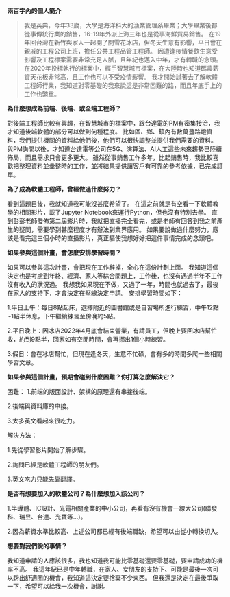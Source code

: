 **兩百字內的個人簡介**

>我是英典，今年33歲，大學是海洋科大的漁業管理系畢業；大學畢業後都從事傳統行業的銷售，16-19年外派上海三年也是從事海鮮貿易銷售。
在19年回台灣在新竹與家人一起開了間雪花冰店，但冬天生意有影響，平日會在親戚的工程公司上班，擔任公共工程品管工程師。
因遭逢疫情餐飲生意受影響及工程標案需要非常充足人脈，且年紀也邁入中年，才有轉職的念頭。
在2020年投標執行的標案中，經手智慧城市標案，在大陸時也知道碼農薪資天花板非常高，且工作也可以不受疫情影響。
我才開始試著去了解軟體工程師行業，我知道對零基礎的我來說這是非常困難的路，而且年底手上的工作也繁重。

**為什麼想成為前端、後端、或全端工程師？**

對後端工程師比較有興趣，在智慧城市的標案中，跟台達電的PM有密集接洽，我才知道後端軟體的部分可以做到何種程度。
比如區、鄉、鎮內有數萬盞路燈資料，我們提供機關的資料給他們後，他們可以很快調整並提供我們需要的資料。
與PM詢問以後，才知道台達電等公司在5G、演算法、AI人工這些未來趨勢已陸續佈局，而且需求只會更多更大。
雖然從事銷售工作多年，比起銷售時，我比較喜歡把整理資料並彙整時的工作，並將結果提供讓客戶有可靠的參考依據，已完成訂單。
  
  
**為了成為軟體工程師，曾經做過什麼努力？**

看到這題目後，我就知道我可能沒甚麼希望了。
在這之前就是有空看一下軟體教學的相關影片，載了Jupyter Notebook來運行Python，但也沒有特別去學。
直到彭彭老師發佈第二屆影片時，我就把直播完全看完，或是老師有回答到我之前產生的疑問，需要學到甚麼程度才有辦法到業界應用。
如果要說做過什麼努力，應該是看完這三個小時的直播影片，真正驅使我想好好把這件事情完成的念頭吧。

  
**如果參與這個計畫，會怎麼安排學習時間？**

如果可以參與這次計畫，會把現在工作辭掉，全心在這份計劃上面。
我知道這個決定也是考慮到年終、經濟、家人等綜合問題上，工作後，也沒有遇過半年不工作沒有收入的狀況過。
我想我如果現在不做，又過了一年，時間也就過去了，最後在家人的支持下，才會決定在壓線決定申請。
安排學習時間如下：

1.平日上午：每日8點起床，選擇附近的圖書館或是自習場所進行練習，中午12點~1點半休息，下午繼續練習至傍晚約5點。

2.平日晚上：因冰店2022年4月底會結束營業，有請員工，但晚上要回冰店幫忙收，約到9點半，回家如有空閒時間，會再挪出1個小時練習。
                                                                      
3.假日：會在冰店幫忙，但現在逢冬天，生意不忙碌，會有多的時間多爬一些相關學習文章。
  
  
**如果參與這個計畫，預期會碰到什麼困難？你打算怎麼解決它？**

困難：
1.前端的版面設計、架構的原理還有串接後端。

2.後端與資料庫的串接。

3.太多英文看起來很吃力。

解決方法：

1.先從學習影片開始了解步驟。

2.詢問已經是軟體工程師的朋友們。

3.英文吃力只能先靠翻譯。
  
  
**是否有想要加入的軟體公司？為什麼想加入該公司？**

1.半導體、IC設計、光電相關產業的中小公司，再看有沒有機會一線大公司(聯發科、瑞昱、台達、光寶等...)。

2.因為薪資水準比較高、上述公司都已經有後端職缺，希望可以由從小轉換切入。  

  
  
**想要對我們說的事情？**

我知道申請的人應該很多，我也知道我可能比零基礎還要零基礎，要申請成功的機率不高。
我這年紀已是中年轉職，在家人、女朋友的支持下、可能是最後一次可以跨出舒適圈的機會，我知道這決定要捨棄不少東西。
但我還是決定在最後爭取一下，希望可以給我一次機會，謝謝。
